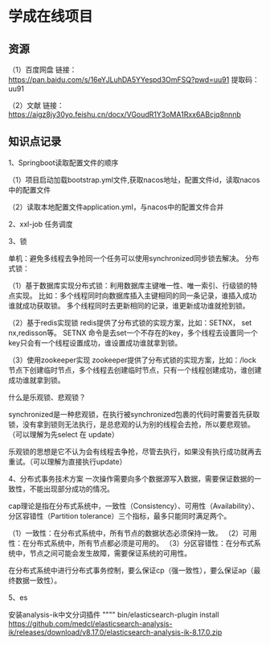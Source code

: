 # 学成在线项目

## 资源

（1）百度网盘
链接：https://pan.baidu.com/s/16eYJLuhDA5YYespd3OmFSQ?pwd=uu91 提取码：uu91

（2）文献
链接：https://aigz8jy30yo.feishu.cn/docx/VGoudR1Y3oMA1Rxx6ABcjq8nnnb

## 知识点记录

1、Springboot读取配置文件的顺序

（1）项目启动加载bootstrap.yml文件,获取nacos地址，配置文件id，读取nacos中的配置文件

（2）读取本地配置文件application.yml，与nacos中的配置文件合并

2、xxl-job 任务调度

3、锁

单机：避免多线程去争抢同一个任务可以使用synchronized同步锁去解决。
分布式锁：

（1）基于数据库实现分布式锁：利用数据库主键唯一性、唯一索引、行级锁的特点实现。
比如：多个线程同时向数据库插入主键相同的同一条记录，谁插入成功谁就成功获取锁。
多个线程同时去更新相同的记录，谁更新成功谁就抢到锁。

（2）基于redis实现锁
redis提供了分布式锁的实现方案，比如：SETNX， set nx,redisson等。
SETNX 命令是去set一个不存在的key，多个线程去设置同一个key只会有一个线程设置成功，谁设置成功谁就拿到锁。

（3）使用zookeeper实现
zookeeper提供了分布式锁的实现方案，比如：/lock节点下创建临时节点，多个线程去创建临时节点，只有一个线程创建成功，谁创建成功谁就拿到锁。

什么是乐观锁、悲观锁？

synchronized是一种悲观锁，在执行被synchronized包裹的代码时需要首先获取锁，没有拿到锁则无法执行，是总悲观的认为别的线程会去抢，所以要悲观锁。（可以理解为先select 在 update）

乐观锁的思想是它不认为会有线程去争抢，尽管去执行，如果没有执行成功就再去重试。（可以理解为直接执行update）

4、分布式事务技术方案
一次操作需要向多个数据源写入数据，需要保证数据的一致性，不能出现部分成功的情况。

cap理论是指在分布式系统中，一致性（Consistency）、可用性（Availability）、分区容错性（Partition tolerance）三个指标，最多只能同时满足两个。

（1）一致性：在分布式系统中，所有节点的数据状态必须保持一致。
（2）可用性：在分布式系统中，所有节点都必须是可用的。
（3）分区容错性：在分布式系统中，节点之间可能会发生故障，需要保证系统的可用性。

在分布式系统中进行分布式事务控制，要么保证cp（强一致性），要么保证ap（最终数据一致性）。


5、es

安装analysis-ik中文分词插件
""""
bin/elasticsearch-plugin install https://github.com/medcl/elasticsearch-analysis-ik/releases/download/v8.17.0/elasticsearch-analysis-ik-8.17.0.zip